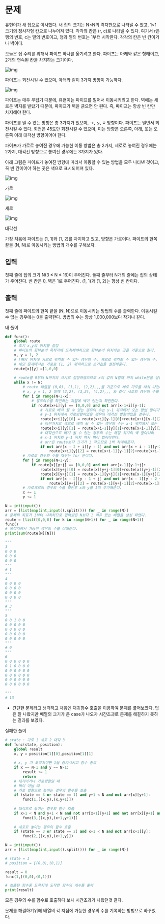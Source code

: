 # 문제

유현이가 새 집으로 이사했다. 새 집의 크기는 N×N의 격자판으로 나타낼 수 있고, 1×1크기의 정사각형 칸으로 나누어져 있다. 각각의 칸은 (r, c)로 나타낼 수 있다. 여기서 r은 행의 번호, c는 열의 번호이고, 행과 열의 번호는 1부터 시작한다. 각각의 칸은 빈 칸이거나 벽이다.

오늘은 집 수리를 위해서 파이프 하나를 옮기려고 한다. 파이프는 아래와 같은 형태이고, 2개의 연속된 칸을 차지하는 크기이다.

![img](https://upload.acmicpc.net/3ceac594-87df-487d-9152-c532f7136e1e/-/preview/)

파이프는 회전시킬 수 있으며, 아래와 같이 3가지 방향이 가능하다.

![img](https://upload.acmicpc.net/b29efafa-dbae-4522-809c-76d5c184a231/-/preview/)

파이프는 매우 무겁기 때문에, 유현이는 파이프를 밀어서 이동시키려고 한다. 벽에는 새로운 벽지를 발랐기 때문에, 파이프가 벽을 긁으면 안 된다. 즉, 파이프는 항상 빈 칸만 차지해야 한다.

파이프를 밀 수 있는 방향은 총 3가지가 있으며, →, ↘, ↓ 방향이다. 파이프는 밀면서 회전시킬 수 있다. 회전은 45도만 회전시킬 수 있으며, 미는 방향은 오른쪽, 아래, 또는 오른쪽 아래 대각선 방향이어야 한다.

파이프가 가로로 놓여진 경우에 가능한 이동 방법은 총 2가지, 세로로 놓여진 경우에는 2가지, 대각선 방향으로 놓여진 경우에는 3가지가 있다.

아래 그림은 파이프가 놓여진 방향에 따라서 이동할 수 있는 방법을 모두 나타낸 것이고, 꼭 빈 칸이어야 하는 곳은 색으로 표시되어져 있다.

![img](https://upload.acmicpc.net/0f445b26-4e5b-4169-8a1a-89c9e115907e/-/preview/)

가로

![img](https://upload.acmicpc.net/045d071f-0ea2-4ab5-a8db-61c215e7e7b7/-/preview/)

세로

![img](https://upload.acmicpc.net/ace5e982-6a52-4982-b51d-6c33c6b742bf/-/preview/)

대각선

가장 처음에 파이프는 (1, 1)와 (1, 2)를 차지하고 있고, 방향은 가로이다. 파이프의 한쪽 끝을 (N, N)로 이동시키는 방법의 개수를 구해보자.

## 입력

첫째 줄에 집의 크기 N(3 ≤ N ≤ 16)이 주어진다. 둘째 줄부터 N개의 줄에는 집의 상태가 주어진다. 빈 칸은 0, 벽은 1로 주어진다. (1, 1)과 (1, 2)는 항상 빈 칸이다.

## 출력

첫째 줄에 파이프의 한쪽 끝을 (N, N)으로 이동시키는 방법의 수를 출력한다. 이동시킬 수 없는 경우에는 0을 출력한다. 방법의 수는 항상 1,000,000보다 작거나 같다.







내 풀이

```python
def func():
    global route
    # 초기 x,y의 위치를 설정
    # 파이프의 뒷부분이 목적지에 도착해야하므로 뒷부분이 위치하는 곳을 기준으로 한다. 
    x, y = 1, 2
    # [해당 위치에 가로로 위치할 수 있는 경우의 수, 세로로 위치할 수 있는 경우의 수, 대각으로 위치할 수 있는 경우의 수]
    # 해당 문제에서는 가로로 (1, 2) 위치하므로 초기값을 설정해준다.
    route[x][y] =[1,0,0]
    
    # route를 0부터 N까지의 크기로 설정하였으므로 x의 값이 N일때 까지 while문을 설정하였다.
    while x != N:
   		# route 배열을 (0,0), (1,1), (2,2),,,를 기준으로 세로 가로를 채워 나갔다.
        # x, y = 1, 2 일때 (2,2), (3,2), (4,2),,, 와 같이 세로의 경우의 수를 확인하고 이후 가로의 경우의 수를 확인했다.
        for i in range(N+1-x):
            # 경우의수를 확인하는 지점에 벽이 있는지 확인한다.
            if route[x+i][y] == [0,0,0] and not arr[x-1+i][y-1]:
                # 가로로 배치 될 수 있는 경우의 수는 y-1 위치에서 오는 방법 뿐이다.
                # y-1 위치에서 가로방향이었을 경우와 대각선 방향이었을 경우다.
                route[x+i][y][0] = route[x+i][y-1][0]+route[x+i][y-1][2]
                # 마찬가지로 세로로 배치 될 수 있는 경우의 수는 x-1 위치에서 오는 방법이다.
                route[x+i][y][1] = route[x+i-1][y][1]+route[x+i-1][y][2]
                # 대각선으로 배치 될 수 있는 경우의 수는 해당 위치의 벽 뿐아니라 
                # x-1 위치와 y-1 위치 역시 벽이 없어야한다.
                # arr은 route보다 크기가 1 작으므로 1씩 작게해준다.
                if not arr[x - 2 + i][y - 1] and not arr[x + i - 1][y-2]:
                    route[x+i][y][2] = route[x+i-1][y-1][2]+route[x+i-1][y-1][1]+route[x+i-1][y-1][0]
        # 가로로 경우의 수를 채우는 for 문이다.
        for j in range(N+1-y):
            if route[x][y+j] == [0,0,0] and not arr[x-1][y-1+j]:
                route[x][y+j][0] = route[x][y+j-1][0]+route[x][y+j-1][2]
                route[x][y+j][1] = route[x-1][y+j][1]+route[x-1][y+j][2]
                if not arr[x - 2][y - 1 + j] and not arr[x - 1][y - 2 + j]:
                    route[x][y+j][2] = route[x-1][y+j-1][2]+route[x-1][y-1+j][1]+route[x-1][y+j-1][0]
		# 가로세로의 경우의 수를 확인후 x와 y를 1씩 추가해준다.
        x += 1
        y += 1

N = int(input())
arr = [list(map(int,input().split())) for _ in range(N)]
# 문제의 좌표가 1부터 시작하므로 입력받은 N보다 1 여유 있는 배열을 생성 하였다.
route = [list([0,0,0] for k in range(N+1)) for _ in range(N+1)]
func()
# 목적지에서 가능한 경우의 수를 더해준다.
print(sum(route[N][N]))

"""
3
0 0 0
0 0 0
0 0 0
"""
# 1
"""
4
0 0 0 0
0 0 0 0
0 0 0 0
0 0 0 0
"""
# 3
"""
5
0 0 1 0 0
0 0 0 0 0
0 0 0 0 0
0 0 0 0 0
0 0 0 0 0
"""
# 0
"""
6
0 0 0 0 0 0 
0 1 0 0 0 0
0 0 0 0 0 0
0 0 0 0 0 0
0 0 0 0 0 0
0 0 0 0 0 0

"""
# 13
```



* 간단한 문제라고 생각하고 처음엔 재귀함수 호출을 이용하여 문제를 풀어보았다. 답은 잘 나왔지만 배열의 크기가 큰 case가 나오자 시간초과로 문제를 해결하지 못하는 결과를 보였다. 



실패한 풀이

```python
# state : 가로 1 세로 2 대각 3
def func(state, position):
    global result
    x, y = position[1][0],position[1][1]
	
    # x, y 가 도착지이면 1을 증가시키고 함수 종료
    if x == N-1 and y == N-1:
        result += 1
        return
    # 대각이거나 가로방향일 때 
    # 벽이 아닐 때
    # 가로 방향으로 놓이는 경우의 함수를 호출
    if (state == 3 or state == 1) and y+1 < N and not arr[x][y+1]:
        func(1,[(x,y),(x,y+1)])
    
    # 대각으로 놓이는 경우의 함수 호출
    if x+1 < N and y+1 < N and not arr[x+1][y+1] and not arr[x][y+1] and not arr[x+1][y]:
        func(3,[(x,y),(x+1,y+1)])
        
    # 세로로 놓이는 경우의 함수 호출  
    if (state == 3 or state == 2) and x+1 < N and not arr[x+1][y]:
        func(2,[(x,y),(x+1,y)])

N = int(input())
arr = [list(map(int,input().split())) for _ in range(N)]

# state = 1
# position = [(0,0),(0,1)]

result = 0
func(1,[(0,0),(0,1)])

# 호출된 함수중 도착지에 도착한 함수의 개수를 출력
print(result)

```



모든 경우의 수를 함수로 호출하다 보니 시간초과가 나왔던것 같다.

문제를 해결하기위해 배열의 각 지점에 가능한 경우의 수를 기록하는 방법으로 바꾸었다.

